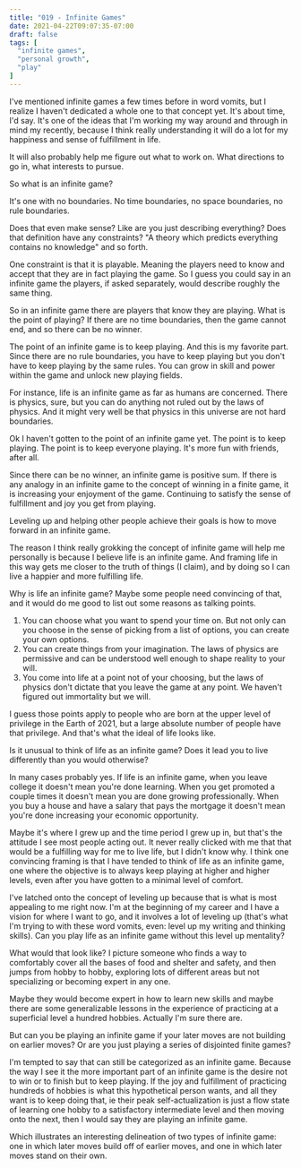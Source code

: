 ```yaml
---
title: "019 - Infinite Games"
date: 2021-04-22T09:07:35-07:00
draft: false
tags: [
  "infinite games",
  "personal growth",
  "play"
]
---
```


I've mentioned infinite games a few times before in word vomits, but I
realize I haven't dedicated a whole one to that concept yet. It's
about time, I'd say. It's one of the ideas that I'm working my way
around and through in mind my recently, because I think really
understanding it will do a lot for my happiness and sense of
fulfillment in life.

It will also probably help me figure out what to work on. What
directions to go in, what interests to pursue.

So what is an infinite game?

It's one with no boundaries. No time boundaries, no space boundaries,
no rule boundaries.

Does that even make sense? Like are you just describing everything?
Does that definition have any constraints? "A theory which predicts
everything contains no knowledge" and so forth.

One constraint is that it is playable. Meaning the players need to
know and accept that they are in fact playing the game. So I guess you
could say in an infinite game the players, if asked separately, would
describe roughly the same thing.

So in an infinite game there are players that know they are
playing. What is the point of playing? If there are no time
boundaries, then the game cannot end, and so there can be no winner.

The point of an infinite game is to keep playing. And this is my
favorite part. Since there are no rule boundaries, you have to keep
playing but you don't have to keep playing by the same rules. You can
grow in skill and power within the game and unlock new playing fields.

For instance, life is an infinite game as far as humans are
concerned. There is physics, sure, but you can do anything not ruled
out by the laws of physics. And it might very well be that physics in
this universe are not hard boundaries.

Ok I haven't gotten to the point of an infinite game yet. The point is
to keep playing. The point is to keep everyone playing. It's more fun
with friends, after all.

Since there can be no winner, an infinite game is positive sum. If
there is any analogy in an infinite game to the concept of winning in
a finite game, it is increasing your enjoyment of the game. Continuing
to satisfy the sense of fulfillment and joy you get from playing.

Leveling up and helping other people achieve their goals is how to
move forward in an infinite game.

The reason I think really grokking the concept of infinite game will
help me personally is because I believe life is an infinite game. And
framing life in this way gets me closer to the truth of things (I
claim), and by doing so I can live a happier and more fulfilling life.

Why is life an infinite game? Maybe some people need convincing of
that, and it would do me good to list out some reasons as talking
points.

1. You can choose what you want to spend your time on. But not only
   can you choose in the sense of picking from a list of options, you
   can create your own options.
2. You can create things from your imagination. The laws of physics
   are permissive and can be understood well enough to shape reality
   to your will.
3. You come into life at a point not of your choosing, but the laws of
   physics don't dictate that you leave the game at any point. We
   haven't figured out immortality but we will.

I guess those points apply to people who are born at the upper level
of privilege in the Earth of 2021, but a large absolute number of
people have that privilege. And that's what the ideal of life looks
like.

Is it unusual to think of life as an infinite game? Does it lead you
to live differently than you would otherwise?

In many cases probably yes. If life is an infinite game, when you
leave college it doesn't mean you're done learning. When you get
promoted a couple times it doesn't mean you are done growing
professionally. When you buy a house and have a salary that pays the
mortgage it doesn't mean you're done increasing your economic
opportunity.

Maybe it's where I grew up and the time period I grew up in, but
that's the attitude I see most people acting out. It never really
clicked with me that that would be a fulfilling way for me to live
life, but I didn't know why. I think one convincing framing is that I
have tended to think of life as an infinite game, one where the
objective is to always keep playing at higher and higher levels, even
after you have gotten to a minimal level of comfort.

I've latched onto the concept of leveling up because that is what is
most appealing to me right now. I'm at the beginning of my career and
I have a vision for where I want to go, and it involves a lot of
leveling up (that's what I'm trying to with these word vomits, even:
level up my writing and thinking skills). Can you play life as an
infinite game without this level up mentality?

What would that look like? I picture someone who finds a way to
comfortably cover all the bases of food and shelter and safety, and
then jumps from hobby to hobby, exploring lots of different areas but
not specializing or becoming expert in any one.

Maybe they would become expert in how to learn new skills and maybe
there are some generalizable lessons in the experience of practicing
at a superficial level a hundred hobbies. Actually I'm sure there are.

But can you be playing an infinite game if your later moves are not
building on earlier moves? Or are you just playing a series of
disjointed finite games?

I'm tempted to say that can still be categorized as an infinite
game. Because the way I see it the more important part of an infinite
game is the desire not to win or to finish but to keep playing. If the
joy and fulfillment of practicing hundreds of hobbies is what this
hypothetical person wants, and all they want is to keep doing that, ie
their peak self-actualization is just a flow state of learning one
hobby to a satisfactory intermediate level and then moving onto the
next, then I would say they are playing an infinite game.

Which illustrates an interesting delineation of two types of infinite
game: one in which later moves build off of earlier moves, and one in
which later moves stand on their own.

